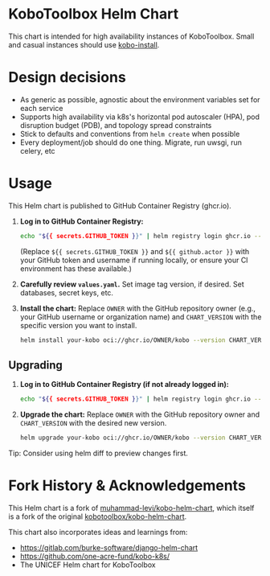 # KoboToolbox Helm Chart

This chart is intended for high availability instances of KoboToolbox. Small and casual instances should use [kobo-install](https://github.com/kobotoolbox/kobo-install).

# Design decisions

- As generic as possible, agnostic about the environment variables set for each service
- Supports high availability via k8s's horizontal pod autoscaler (HPA), pod disruption budget (PDB), and topology spread constraints
- Stick to defaults and conventions from `helm create` when possible
- Every deployment/job should do one thing. Migrate, run uwsgi, run celery, etc

# Usage

This Helm chart is published to GitHub Container Registry (ghcr.io).

1. **Log in to GitHub Container Registry:**
   ```bash
   echo "${{ secrets.GITHUB_TOKEN }}" | helm registry login ghcr.io --username ${{ github.actor }} --password-stdin
   ```
   (Replace `${{ secrets.GITHUB_TOKEN }}` and `${{ github.actor }}` with your GitHub token and username if running locally, or ensure your CI environment has these available.)

2. **Carefully review `values.yaml`.** Set image tag version, if desired. Set databases, secret keys, etc.

3. **Install the chart:**
   Replace `OWNER` with the GitHub repository owner (e.g., your GitHub username or organization name) and `CHART_VERSION` with the specific version you want to install.
   ```bash
   helm install your-kobo oci://ghcr.io/OWNER/kobo --version CHART_VERSION -f your-values.yaml
   ```

## Upgrading

1. **Log in to GitHub Container Registry (if not already logged in):**
   ```bash
   echo "${{ secrets.GITHUB_TOKEN }}" | helm registry login ghcr.io --username ${{ github.actor }} --password-stdin
   ```

2. **Upgrade the chart:**
   Replace `OWNER` with the GitHub repository owner and `CHART_VERSION` with the desired new version.
   ```bash
   helm upgrade your-kobo oci://ghcr.io/OWNER/kobo --version CHART_VERSION -f your-values.yaml
   ```

Tip: Consider using helm diff to preview changes first.

# Fork History & Acknowledgements

This Helm chart is a fork of [muhammad-levi/kobo-helm-chart](https://github.com/muhammad-levi/kobo-helm-chart), which itself is a fork of the original [kobotoolbox/kobo-helm-chart](https://github.com/kobotoolbox/kobo-helm-chart).

This chart also incorporates ideas and learnings from:
- https://gitlab.com/burke-software/django-helm-chart
- https://github.com/one-acre-fund/kobo-k8s/
- The UNICEF Helm chart for KoboToolbox

